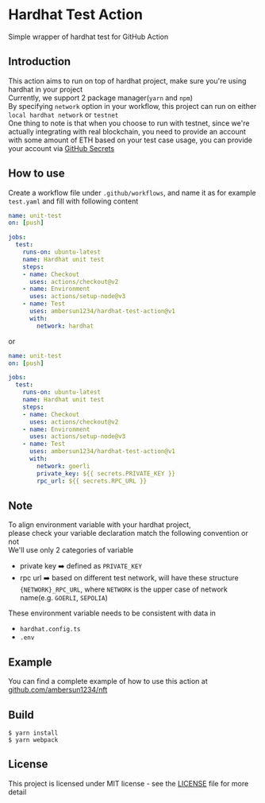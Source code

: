 # Hardhat Test Action
Simple wrapper of hardhat test for GitHub Action

## Introduction
This action aims to run on top of hardhat project, make sure you're using hardhat in your project\
Currently, we support 2 package manager(`yarn` and `npm`)\
By specifying `network` option in your workflow, this project can run on either `local hardhat network` or `testnet`\
One thing to note is that when you choose to run with testnet, since we're actually integrating with real blockchain, you need to provide an account with some amount of ETH based on your test case usage, you can provide your account via [GitHub Secrets](https://github.com/Azure/actions-workflow-samples/blob/master/assets/create-secrets-for-GitHub-workflows.md)

## How to use
Create a workflow file under `.github/workflows`, and name it as for example `test.yaml` and fill with following content
```yaml
name: unit-test
on: [push]

jobs:
  test:
    runs-on: ubuntu-latest
    name: Hardhat unit test
    steps:
    - name: Checkout
      uses: actions/checkout@v2
    - name: Environment
      uses: actions/setup-node@v3
    - name: Test
      uses: ambersun1234/hardhat-test-action@v1
      with:
        network: hardhat
```
or
```yaml
name: unit-test
on: [push]

jobs:
  test:
    runs-on: ubuntu-latest
    name: Hardhat unit test
    steps:
    - name: Checkout
      uses: actions/checkout@v2
    - name: Environment
      uses: actions/setup-node@v3
    - name: Test
      uses: ambersun1234/hardhat-test-action@v1
      with:
        network: goerli
        private_key: ${{ secrets.PRIVATE_KEY }}
        rpc_url: ${{ secrets.RPC_URL }}
```

## Note
To align environment variable with your hardhat project,\
please check your variable declaration match the following convention or not\
We'll use only 2 categories of variable
+ private key :arrow_right: defined as `PRIVATE_KEY`
+ rpc url :arrow_right: based on different test network, will have these structure `{NETWORK}_RPC_URL`, where `NETWORK` is the upper case of network name(e.g. `GOERLI`, `SEPOLIA`)

These environment variable needs to be consistent with data in 
+ `hardhat.config.ts`
+ `.env`

## Example
You can find a complete example of how to use this action at [github.com/ambersun1234/nft](https://github.com/ambersun1234/nft)

## Build
```
$ yarn install
$ yarn webpack
```

## License
This project is licensed under MIT license - see the [LICENSE](./LICENSE) file for more detail